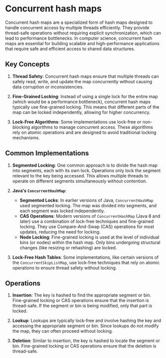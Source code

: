 # Concurrent hash maps

Concurrent hash maps are a specialized form of hash maps designed to handle concurrent access by multiple threads efficiently. They provide thread-safe operations without requiring explicit synchronization, which can lead to performance bottlenecks. In computer science, concurrent hash maps are essential for building scalable and high-performance applications that require safe and efficient access to shared data structures.

## Key Concepts

1. **Thread Safety**: Concurrent hash maps ensure that multiple threads can safely read, write, and update the map 
concurrently without causing data corruption or inconsistencies.

2. **Fine-Grained Locking**: Instead of using a single lock for the entire map 
(which would be a performance bottleneck), concurrent hash maps typically use fine-grained locking. 
This means that different parts of the map can be locked independently, allowing for higher concurrency.

3. **Lock-Free Algorithms**: Some implementations use lock-free or non-blocking algorithms to manage concurrent access. 
These algorithms rely on atomic operations and are designed to avoid traditional locking mechanisms.

## Common Implementations

1. **Segmented Locking**: One common approach is to divide the hash map into segments, each with its own lock. 
Operations only lock the segment relevant to the key being accessed. This allows multiple threads to operate on 
different segments simultaneously without contention.

2. **Java's `ConcurrentHashMap`**:
   - **Segmented Locks**: In earlier versions of Java, `ConcurrentHashMap` used segmented locking. The map was divided 
        into segments, and each segment was locked independently.
   - **CAS Operations**: Modern versions of `ConcurrentHashMap` (Java 8 and later) use a combination of lock-free 
        techniques and fine-grained locking. They use Compare-And-Swap (CAS) operations for most updates, reducing 
        the need for locking.
   - **Node Locking**: Fine-grained locking is used at the level of individual bins (or nodes) within the hash map. 
        Only bins undergoing structural changes (like resizing or rehashing) are locked.

3. **Lock-Free Hash Tables**: Some implementations, like certain versions of the `ConcurrentSkipListMap`, 
        use lock-free techniques that rely on atomic operations to ensure thread safety without locking.

## Operations

1. **Insertion**: The key is hashed to find the appropriate segment or bin. Fine-grained locking or CAS operations 
ensure that the insertion is thread-safe. If the segment or bin is being modified, only that part is locked.

2. **Lookup**: Lookups are typically lock-free and involve hashing the key and accessing the appropriate segment or bin.
Since lookups do not modify the map, they can often proceed without locking.

3. **Deletion**: Similar to insertion, the key is hashed to locate the segment or bin. Fine-grained locking or CAS 
operations ensure that the deletion is thread-safe.
